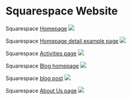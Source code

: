 # Squarespace Website

Squarespace [Homepage](http://www.prettyprairieumc.org)
![](images/original-website-homepage.png)

Squarespace [Homepage detail example page](http://www.prettyprairieumc.org/#/welcome)
![](images/original-website-homepage-detail-example-page.png)

Squarespace [Activities page](http://www.prettyprairieumc.org/activities)
![](images/original-website-activities.png)

Squarespace [Blog homepage](http://www.prettyprairieumc.org/new-blog)
![](images/original-website-blog.png)

Squarespace [blog post](http://www.prettyprairieumc.org/new-blog/2016/7/12/pastors-welcome)
![](images/original-website-blog-post.png)

Squarespace [About Us page](http://www.prettyprairieumc.org/about)
![](images/original-website-about.png)


